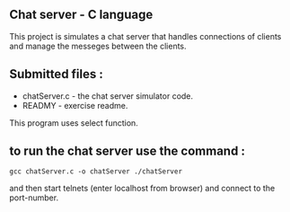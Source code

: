 ## Chat server - C language

This project is simulates a chat server that handles connections of clients and manage the messeges between the clients.

## Submitted files :

* chatServer.c - the chat server simulator code.
* READMY - exercise readme.

This program uses select function.

## to run the chat server use the command :
```
gcc chatServer.c -o chatServer ./chatServer
```
and then start telnets (enter localhost from browser) and connect to the port-number.
